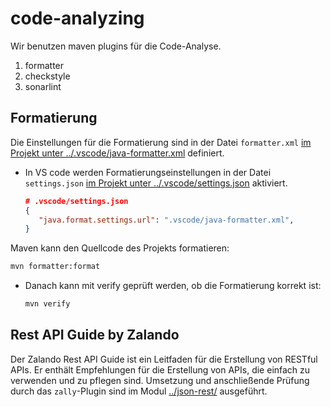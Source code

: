 # code-analyzing

Wir benutzen maven plugins für die Code-Analyse.

1. formatter
2. checkstyle
3. sonarlint

## Formatierung

Die Einstellungen für die Formatierung sind in der Datei `formatter.xml` [im Projekt unter ../.vscode/java-formatter.xml](../.vscode/java-formatter.xml) definiert.

- In VS code werden Formatierungseinstellungen in der Datei `settings.json` [im Projekt unter ../.vscode/settings.json](../.vscode/settings.json) aktiviert.

  ```json
  # .vscode/settings.json
  {
     "java.format.settings.url": ".vscode/java-formatter.xml",
  }
  ```

Maven kann den Quellcode des Projekts formatieren:

  ```bash
  mvn formatter:format
  ```

- Danach kann mit verify geprüft werden, ob die Formatierung korrekt ist:

  ```bash
  mvn verify
  ```

## Rest API Guide by Zalando

Der Zalando Rest API Guide ist ein Leitfaden für die Erstellung von RESTful APIs. Er enthält Empfehlungen für die Erstellung von APIs, die einfach zu verwenden und zu pflegen sind. Umsetzung und anschließende Prüfung durch das `zally`-Plugin sind im Modul [../json-rest/](../json-rest/README.md) ausgeführt.
